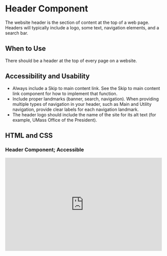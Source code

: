 #  Header Component

The website header is the section of content at the top of a web page. Headers will typically include a logo, some text, navigation elements, and a search bar.

## When to Use

 There should be a header at the top of every page on a website.

## Accessibility and Usability

- Always include a Skip to main content link. See the Skip to main content link component for how to implement that function. 
- Include proper landmarks (banner, search, navigation). When providing multiple types of navigation in your header, such as Main and Utility navigation, provide clear labels for each navigation landmark.
- The header logo should include the name of the site for its alt text (for example, UMass Office of the President).


## HTML and CSS

### Header Component; Accessible

<iframe height="300" style="width: 100%;" scrolling="no" title="Header" src="https://codepen.io/mrufli/embed/qBVYGzX?default-tab=html" frameborder="no" loading="lazy" allowtransparency="true" allowfullscreen="true">
  See the Pen <a href="https://codepen.io/mrufli/pen/qBVYGzX">
  Header</a> by Matthew Rufli (<a href="https://codepen.io/mrufli">@mrufli</a>)
  on <a href="https://codepen.io">CodePen</a>.
</iframe>
